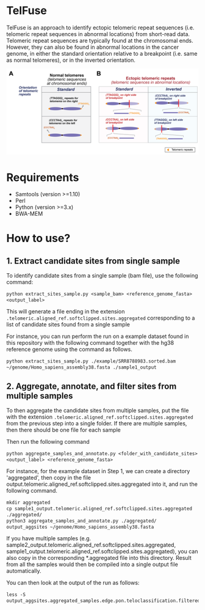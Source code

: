 # TelFuse

TelFuse is an approach to identify ectopic telomeric repeat sequences (i.e. telomeric repeat sequences in abnormal locations) from short-read data. Telomeric repeat sequences are typically found at the chromosomal ends. However, they can also be found in abnormal locations in the cancer genome, in either the standard orientation relative to a breakpoint (i.e. same as normal telomeres), or in the inverted orientation.

![Schematic of ectopic telomeric repeats](img/Ectopic_telomeric_repeats.png)


# Requirements
- Samtools (version >=1.10)
- Perl
- Python (version >=3.x)
- BWA-MEM

# How to use?

## 1. Extract candidate sites from single sample

To identify candidate sites from a single sample (bam file), use the following command:
```
python extract_sites_sample.py <sample_bam> <reference_genome_fasta> <output_label>
```

This will generate a file ending in the extension `.telomeric.aligned_ref.softclipped.sites.aggregated` corresponding to a list of candidate sites found from a single sample

For instance, you can run perform the run on a example dataset found in this repository with the following command together with the hg38 reference genome using the command as follows.
```
python extract_sites_sample.py ./example/SRR8788983.sorted.bam ~/genome/Homo_sapiens_assembly38.fasta ./sample1_output
```

## 2. Aggregate, annotate, and filter sites from multiple samples

To then aggregate the candidate sites from multiple samples, put the file with the extension `.telomeric.aligned_ref.softclipped.sites.aggregated` from the previous step into a single folder. If there are multiple samples, then there should be one file for each sample

Then run the following command
```
python aggregate_samples_and_annotate.py <folder_with_candidate_sites> <output_label> <reference_genome_fasta>
```

For instance, for the example dataset in Step 1, we can create a directory 'aggregated', then copy in the file output.telomeric.aligned_ref.softclipped.sites.aggregated into it, and run the following command. 

```
mkdir aggregated
cp sample1_output.telomeric.aligned_ref.softclipped.sites.aggregated ./aggregated/
python3 aggregate_samples_and_annotate.py ./aggregated/ output_aggsites ~/genome/Homo_sapiens_assembly38.fasta
```

If you have multiple samples (e.g. sample2_output.telomeric.aligned_ref.softclipped.sites.aggregated, sample1_output.telomeric.aligned_ref.softclipped.sites.aggregated), you can also copy in the corresponding *.aggregated file into this directory. Result from all the samples would then be compiled into a single output file automatically.


You can then look at the output of the run as follows:
```
less -S output_aggsites.aggregated_samples.edge.pon.teloclassification.filtered.genomeseq.txt

```

